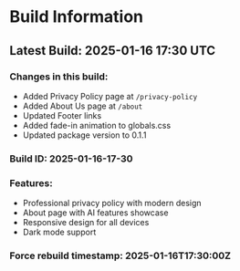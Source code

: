 # Build Information

## Latest Build: 2025-01-16 17:30 UTC

### Changes in this build:
- Added Privacy Policy page at `/privacy-policy`
- Added About Us page at `/about`
- Updated Footer links
- Added fade-in animation to globals.css
- Updated package version to 0.1.1

### Build ID: 2025-01-16-17-30

### Features:
- Professional privacy policy with modern design
- About page with AI features showcase
- Responsive design for all devices
- Dark mode support

### Force rebuild timestamp: 2025-01-16T17:30:00Z 